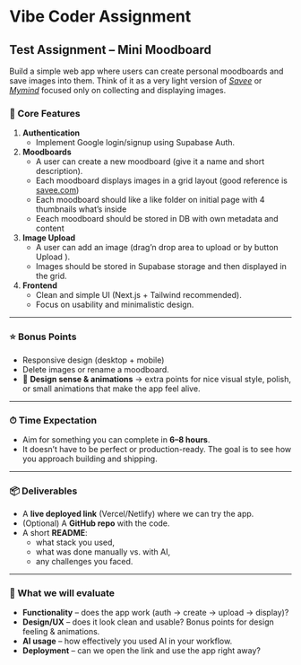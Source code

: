 # Vibe Coder Assignment

## Test Assignment – Mini Moodboard

Build a simple web app where users can create personal moodboards and save images into them. Think of it as a very light version of [_Savee_](https://savee.com/) or [_Mymind_](https://mymind.com/) focused only on collecting and displaying images.

### 🔑 Core Features

1. **Authentication**
   - Implement Google login/signup using Supabase Auth.
2. **Moodboards**
   - A user can create a new moodboard (give it a name and short description).
   - Each moodboard displays images in a grid layout (good reference is [savee.com](http://www.savee.com))
   - Each moodboard should like a like folder on initial page with 4 thumbnails what’s inside
   - Eeach moodboard should be stored in DB with own metadata and content
3. **Image Upload**
   - A user can add an image (drag’n drop area to upload or by button Upload ).
   - Images should be stored in Supabase storage and then displayed in the grid.
4. **Frontend**
   - Clean and simple UI (Next.js + Tailwind recommended).
   - Focus on usability and minimalistic design.

---

### ⭐ Bonus Points

- Responsive design (desktop + mobile)
- Delete images or rename a moodboard.
- 🎨 **Design sense & animations** → extra points for nice visual style, polish, or small animations that make the app feel alive.

---

### ⏱ Time Expectation

- Aim for something you can complete in **6–8 hours**.
- It doesn’t have to be perfect or production-ready. The goal is to see how you approach building and shipping.

---

### 📦 Deliverables

- A **live deployed link** (Vercel/Netlify) where we can try the app.
- (Optional) A **GitHub repo** with the code.
- A short **README**:
  - what stack you used,
  - what was done manually vs. with AI,
  - any challenges you faced.

---

### 🧮 What we will evaluate

- **Functionality** – does the app work (auth → create → upload → display)?
- **Design/UX** – does it look clean and usable? Bonus points for design feeling & animations.
- **AI usage** – how effectively you used AI in your workflow.
- **Deployment** – can we open the link and use the app right away?
